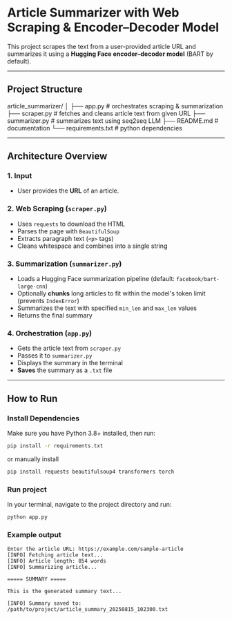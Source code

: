 # Article Summarizer with Web Scraping & Encoder–Decoder Model

This project scrapes the text from a user-provided article URL and summarizes it using a **Hugging Face encoder–decoder model** (BART by default).

---

## Project Structure
article_summarizer/
│
├── app.py # orchestrates scraping & summarization
├── scraper.py # fetches and cleans article text from given URL
├── summarizer.py # summarizes text using seq2seq LLM
├── README.md # documentation
└── requirements.txt # python dependencies


---

## Architecture Overview

### **1. Input**
- User provides the **URL** of an article.

### **2. Web Scraping (`scraper.py`)**
- Uses `requests` to download the HTML
- Parses the page with `BeautifulSoup`
- Extracts paragraph text (`<p>` tags)
- Cleans whitespace and combines into a single string

### **3. Summarization (`summarizer.py`)**
- Loads a Hugging Face summarization pipeline (default: `facebook/bart-large-cnn`)
- Optionally **chunks** long articles to fit within the model's token limit (prevents `IndexError`)
- Summarizes the text with specified `min_len` and `max_len` values
- Returns the final summary

### **4. Orchestration (`app.py`)**
- Gets the article text from `scraper.py`
- Passes it to `summarizer.py`
- Displays the summary in the terminal
- **Saves** the summary as a `.txt` file

---

## How to Run

### **Install Dependencies**
Make sure you have Python 3.8+ installed, then run:
```bash
pip install -r requirements.txt
```
or manually install
```bash
pip install requests beautifulsoup4 transformers torch
```
### **Run project**
In your terminal, navigate to the project directory and run:
```bash
python app.py
```
### Example output
```
Enter the article URL: https://example.com/sample-article
[INFO] Fetching article text...
[INFO] Article length: 854 words
[INFO] Summarizing article...

===== SUMMARY =====

This is the generated summary text...

[INFO] Summary saved to: /path/to/project/article_summary_20250815_102300.txt
```

